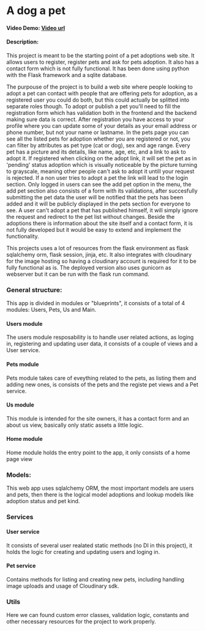 # A dog a pet
#### Video Demo: [Video url](https://www.youtube.com/shorts/PRFRn0t684g)
#### Description:
This project is meant to be the starting point of a pet adoptions web site. It allows users to register, register pets and ask for pets adoption. It also has a contact form which is not fully functional. It has been done using python with the Flask framework and a sqlite database.

The purpouse of the project is to build a web site where people looking to adopt a pet can contact with people that are offering pets for adoption, as a registered user you could do both, but this could actually be splitted into separate roles though. To adopt or publish a pet you'll need to fill the registration form which has validation both in the frontend and the backend making sure data is correct. After registration you have access to your profile where you can update some of your details as your email address or phone number, but not your name or lastname. In the pets page you can see all the listed pets for adoption whether you are registered or not, you can filter by attributes as pet type (cat or dog), sex and age range. Every pet has a picture and its details, like name, age, etc, and a link to ask to adopt it. If registered when clicking on the adopt link, it will set the pet as in 'pending' status adoption which is visually noticeable by the picture turning to grayscale, meaning other people can't ask to adopt it untill your request is rejected. If a non user tries to adopt a pet the link will lead to the login section. Only logged in users can see the add pet option in the menu, the add pet section also consists of a form with its validations, after succesfully submitting the pet data the user will be notified that the pets has been added and it will be publicly displayed in the pets section for everyone to see. A user can't adopt a pet that has published himself, it will simply ignore the request and redirect to the pet list without changes. 
Beside the adoptions there is information about the site itself and a contact form, it is not fully developed but it would be easy to extend and implement the functionality.

This projects uses a lot of resources from the flask environment as flask sqlalchemy orm, flask session, jinja, etc. It also integrates with cloudinary for the image hosting so having a cloudinary account is required for it to be fully functional as is. The deployed version also uses gunicorn as webserver but it can be run with the flask run command.

### General structure:
This app is divided in modules or "blueprints", it consists of a total of 4 modules: Users, Pets, Us and Main.

#### Users module
The users module resposability is to handle user related actions, as loging in, registering and updating user data, it consists of a couple of views and a User service.

#### Pets module
Pets module takes care of eveything related to the pets, as listing them and adding new ones, is consists of the pets and the registe pet views and a Pet service.

#### Us module
This module is intended for the site owners, it has a contact form and an about us view, basically only static assets a little logic.

#### Home module
Home module holds the entry point to the app, it only consists of a home page view

### Models:

This web app uses sqlalchemy ORM, the most important models are users and pets, then there is the logical model adoptions and lookup models like adoption status and pet kind.

### Services

#### User service

It consists of several user realated static methods (no DI in this project), it holds the logic for creating and updating users and loging in.

#### Pet service

Contains methods for listing and creating new pets, including handling image uploads and usage of Cloudinary sdk.

### Utils

Here we can found custom error classes, validation logic, constants and other necessary resources for the project to work properly.